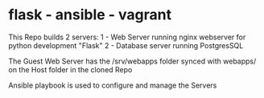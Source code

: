 # flask - ansible - vagrant

This Repo builds 2 servers:
1 - Web Server running nginx webserver for python development "Flask"
2 - Database server running PostgresSQL

The Guest Web Server has the /srv/webapps folder synced with webapps/ on the Host folder in the cloned Repo

Ansible playbook is used to configure and manage the Servers